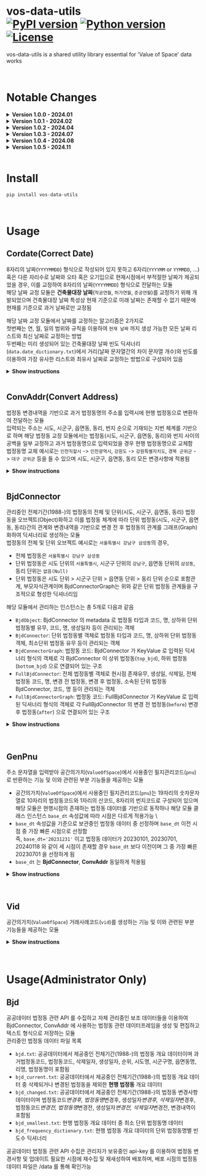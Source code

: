 vos-data-utils <br>
[![PyPI version](https://badge.fury.io/py/vos-data-utils.svg)](https://pypi.org/project/vos-data-utils/)
[![Python version](https://img.shields.io/pypi/pyversions/vos-data-utils)](https://pypi.org/project/vos-data-utils/)
[![License](https://img.shields.io/pypi/l/vos-data-utils.svg)](https://github.com/pandas-dev/vos-data-utils/blob/main/LICENSE)
========

vos-data-utils is a shared utility library essential for 'Value of Space' data works

</br>

# Notable Changes

<details>
<summary><strong>Version 1.0.0 - 2024.01</strong></summary>

<div style="color: gray;">

-   공간의가치 데이터 작업 공용 유틸리티 라이브러리 최초 배포
-   구성원의 개별 라이브러리([vos-mjjo](https://pypi.org/project/vos-mjjo/), [nqnq](https://pypi.org/project/nqnq/)) 기능 통합
-   업데이트
    -   법정동 데이터 업데이트(행정구역 변경사항 반영)
        -   2024년 1월 1일: '경기도 부천시' 관련 행정구역 변경
        -   2024년 1월 18일: '전북특별자치도' 관련 행정구역 변경
    -   법정동 데이터 저장 규칙 업데이트 및 데이터 폴더 구조 업데이트
        -   다중 시점의 법정동 데이터 저장
    -   법정동 관련 모듈 클래스 인스턴스 `base_dt` 속성값 추가 및 `base_dt` 기준으로 적정시점 법정동 읽기 방식 적용
        -   모듈 클래스 인스턴스 생성시 `base_dt` 속성값 이전 시점중 최신 시점 법정동 데이터 선택 및 읽기
    -   genpnu 모듈 업데이트
        -   np.pnu 기반 모듈
        -   모듈 내 함수 리팩터링(refactoring)
        -   모듈 내 함수 타입힌트 강화 및 예외처리 추가
        -   유닛 테스트 코드(`test_genpnu`) 작성
    -   vid 모듈 업데이트
        -   np.pnu 기반 모듈
        -   모듈 내 함수 리팩터링(refactoring)
        -   유닛 테스트 코드(`test_vid`) 작성
    -   배포 관련 업데이트
        -   github action 배포시 파이썬 버전별 빌드(build), 테스트(test) 적용
            -   빌드 및 테스트 파이썬 버전: 3.7, 3.8, 3.9, 3.10, 3.11

</details>
<details>
<summary><strong>Version 1.0.1 - 2024.02</strong></summary>

<div style="color: gray;">

-   업데이트
    -   법정동 데이터 업데이트(행정구역 변경사항 반영)
        -   2024년 2월 1일: '경상북도 영천군 호명읍' 관련 행정구역 변경
    -   날짜 빈도 dictionary 업데이트

</details>
<details>
<summary><strong>Version 1.0.2 - 2024.04</strong></summary>

<div style="color: gray;">

-   업데이트
    -   날짜 빈도 dictionary 업데이트

</details>
<details>
<summary><strong>Version 1.0.3 - 2024.07</strong></summary>

<div style="color: gray;">

-   업데이트
    -   날짜 빈도 dictionary 업데이트

</details>
<details>
<summary><strong>Version 1.0.4 - 2024.08</strong></summary>

<div style="color: gray;">

-   업데이트
    -   법정동 데이터 업데이트(행정구역 변경사항 반영)
        -   2024년 8월 1일: '경상북도 성주군 금수강산면' 관련 행정구역 변경
    -   날짜 빈도 학습 모델 업데이트
        -   날짜 빈도 학습 모델 생성시 이상데이터 필터링 강화, 이상치 탐지 z-score 조정
    -   날짜 빈도 dictionary 업데이트
    -   유닛 테스트 코드(`test_convaddr`) 업데이트

</details>
<details>
<summary><strong>Version 1.0.5 - 2024.11</strong></summary>

<div style="color: gray;">

-   업데이트
    -   날짜 빈도 dictionary 업데이트

</details>
</br>

# Install

```python
pip install vos-data-utils
```

</br>

# Usage

## Cordate(Correct Date)

8자리의 날짜(`YYYYMMDD`) 형식으로 작성되어 있지 못하고 6자리(`YYYYMM` or `YYMMDD`, ...) 혹은 다른 자리수로 날짜와 오타 혹은 오기입으로 현재시점에서 부적절한 날짜가 제공되었을 경우, 이를 교정하여 8자리의 날짜(`YYYYMMDD`) 형식으로 전달하는 모듈\
해당 날짜 교정 모듈은 **건축물대장 날짜**(`착공연월`, `허가연월`, `준공연월`)를 교정하기 위해 개발되었으며 건축물대장 날짜 특성상 현재 기준으로 미래 날짜는 존재할 수 없기 때문에 현재를 기준으로 과거 날짜로만 교정됨

해당 날짜 교정 모듈에서 날짜를 교정하는 알고리즘은 2가지로\
첫번째는 연, 월, 일의 범위와 규칙을 이용하여 `현재 날짜` 까지 생성 가능한 모든 날짜 리스트와 최신 날짜로 교정하는 방법\
두번째는 미리 생성되어 있는 건축물대장 날짜 빈도 딕셔너리(`data.date_dictionary.txt`)에서 거리(날짜 문자열간의 차이 문자열 개수)와 빈도를 이용하여 가장 유사한 리스트와 최유사 날짜로 교정하는 방법으로 구성되어 있음

<details>
<summary><strong>Show instructions</strong></summary>
<br></br>

**`cordate.get_correct_array`**

-   입력된 문자열을 이용해 날짜 생성 규칙에 따라 현재 날짜까지 생성 가능한 모든 날짜를 리스트로 리턴
-   날짜 생성 규칙이란 연, 월, 일의 범위를 이용하는것으로 연도는 올해연도까지, 월은 1부터 12월까지, 일은 월별로 지정된 일까지를 의미하며 `YYYYMMDD` 형식의 날짜에서 연도는 4자리, 월, 일은 2자리로 표기하지만 자리수 범위는 각 [0:4],[0:2],[0:2] 차지함
-   Example

    -   Run

        ```python
        from vdutils import cordate

        cordate.get_correct_array("99990101")
        cordate.get_correct_array("9990101")
        cordate.get_correct_array("990101")
        cordate.get_correct_array("199901")
        cordate.get_correct_array("019991")
        cordate.get_correct_array("19991")
        cordate.get_correct_array("1999")
        cordate.get_correct_array("9901")

        ```

    -   Output

        ```python
        []
        ["19990101"]
        ["19900101", "19901001", "19990101"]
        ["01990901", "19990101"]
        ["01990901", "19990101"]
        ["01990901", "19990101"]
        ["01990109", "00190909", "01990901", "19990101"]
        ["19900101", "00090901", "19990101"]
        ```

</br>

**`cordate.get_correct_one`**

-   입력된 문자열을 이용해 날짜 생성 규칙에 따라 현재 날짜까지 생성 가능한 모든 날짜 리스트중 가장 최신날짜를 리턴
-   날짜 생성 규칙이란 연,월,일의 범위를 이용하는것으로 연도는 올해연도까지, 월은 1부터 12월까지, 일은 월별로 지정된 일까지를 의미하며 YYYYMMDD 형식의 날짜에서 연도는 4자리, 월, 일은 2자리로 표기하지만 자리수 범위는 각 [0:4],[0:2],[0:2] 차지
-   Example

    -   Run

        ```python
        from vdutils import cordate

        cordate.get_correct_one("99990101")
        cordate.get_correct_one("9990101")
        cordate.get_correct_one("990101")
        cordate.get_correct_one("199901")
        cordate.get_correct_one("019991")
        cordate.get_correct_one("19991")
        cordate.get_correct_one("1999")
        cordate.get_correct_one("9901")

        ```

    -   Output

        ```python
        None
        "19990101"
        "19990101"
        "19990101"
        "19990101"
        "19990101"
        "19990101"
        "19990101"
        ```

</br>

**`cordate.look_up_array`**

-   건축물대장 날짜 빈도 딕셔너리(`data.date_dictionary.txt`) 로드 필요
-   입력된 문자열을 이용해 data 건축물대장 날짜 빈도 딕셔너리(`data.date_dictionary.txt`) 에서 Symspellpy(`max_distance=2`) 알고리즘 적용하여 유사한 날짜 리스트 리턴
-   유사도 가중은 거리, 빈도 순으로 거리가 가까운 순서로 빈도수가 많은 순서로 정렬
-   Example

    -   Run

        ```python
        from vdutils import cordate

        CD = cordate.CorDate()
        CD.load_date_dictionary() # 라이브러리 배포 폴더에 있는 date_dictionary.txt 로드
        CD.look_up_array("99990101")
        ```

    -   Output

        ```python
        [<symspellpy.suggest_item.SuggestItem at 0x7fe5facdab60>,
        <symspellpy.suggest_item.SuggestItem at 0x7fe5fad145e0>,
        <symspellpy.suggest_item.SuggestItem at 0x7fe5fad15960>,
        <symspellpy.suggest_item.SuggestItem at 0x7fe5fad14220>,
        <symspellpy.suggest_item.SuggestItem at 0x7fe5fad164a0>,
        <symspellpy.suggest_item.SuggestItem at 0x7fe5fad151e0>,
        <symspellpy.suggest_item.SuggestItem at 0x7fe5fad155a0>,
        <symspellpy.suggest_item.SuggestItem at 0x7fe5facf5870>,
        <symspellpy.suggest_item.SuggestItem at 0x7fe5fad0c4c0>,
        <symspellpy.suggest_item.SuggestItem at 0x7fe5fad0c520>,
        ...]
        ```

    -   Run

        ```python
        from vdutils import cordate

        CD = cordate.CorDate()
        CD.load_date_dictionary() # 라이브러리 배포 폴더에 있는 date_dictionary.txt 로드

        suggestions = CD.look_up_array("99990101")
        for sugg in suggestions: # symspellpy.suggest_item 타입의 리스트는 반복문을 이용해 값을 확인 가능
            print(sugg)
        ```

    -   Output

        ```python
        19990101, 1, 716 # term, distance, count
        19980101, 2, 1361
        19960101, 2, 1351
        19970101, 2, 1317
        19950101, 2, 1286
        19940101, 2, 1236
        19920101, 2, 870
        19930101, 2, 843
        19910101, 2, 816
        19990901, 2, 743
        ...
        ```

</br>

**`cordate.look_up_one`**

-   건축물대장 날짜 빈도 딕셔너리(`data.date_dictionary.txt`) 로드 필요
-   입력된 문자열을 이용해 data 건축물대장 날짜 빈도 딕셔너리(`data.date_dictionary.txt`) 에서 Symspellpy(`max_distance=2`) 알고리즘 적용하여 거리, 빈도 순으로 유사도 정렬된 날짜 리스트 중 첫번째 날짜(최유사)를 리턴
-   Example

    -   Run

        ```python
        from vdutils import cordate

        CD = cordate.CorDate()
        CD.load_date_dictionary() # 라이브러리 배포 폴더에 있는 date_dictionary.txt 로드
        CD.look_up_one("99990101")
        ```

    -   Output

        ```python
        <symspellpy.suggest_item.SuggestItem at 0x7fe5fad0c190>
        ```

    -   Run

        ```python
        from vdutils import cordate

        CD = cordate.CorDate()
        CD.load_date_dictionary() # 라이브러리 배포 폴더에 있는 date_dictionary.txt 로드
        print(CD.look_up_one("99990101")) # symspellpy.suggest_item 타입의 값 출력문을 이용해 확인 가능
        ```

    -   Output

        ```python
        19990101, 1, 158 # term, distance, count
        ```

</br>

**`cordate.look_up_array_clean`**

-   cordate.look_up_array 와 동일하지만 symspellypy.suggest_item.SuggestItem 타입 리스트를 정렬을 유지한 날짜값만 추출하여 리스트 리턴
-   Example

    -   Run

        ```python
        from vdutils import cordate

        CD = cordate.CorDate()
        CD.load_date_dictionary() # 라이브러리 배포 폴더에 있는 date_dictionary.txt 로드
        CD.look_up_array_clean("99990101")
        ```

    -   Output

        ```python
        ['19990101',
        '19980101',
        '19960101',
        '19970101',
        '19950101',
        '19940101',
        '19920101',
        '19930101',
        '19910101',
        ...]
        ```

</br>

**`cordate.look_up_one_clean`**

-   cordate.look_up_one 과 동일하지만 symspellypy.suggest_item.SuggestItem 타입 리스트를 정렬을 유지한 날짜값만 추출하여 리스트 리턴
-   Example

    -   Run

        ```python
        from vdutils import cordate

        CD = cordate.CorDate()
        CD.load_date_dictionary() # 라이브러리 배포 폴더에 있는 date_dictionary.txt 로드
        CD.look_up_one_clean("99990101")
        ```

    -   Output

        ```python
        '19990101'
        ```

</br>

</details><br>

## ConvAddr(Convert Address)

법정동 변경내역을 기반으로 과거 법정동명의 주소를 입력시에 현행 법정동으로 변환하여 전달하는 모듈\
입력되는 주소는 시도, 시군구, 읍면동, 동리, 번지 순으로 기재되는 지번 체계를 기반으로 하며 해당 법정동 교정 모듈에서는 법정동(시도, 시군구, 읍면동, 동리)와 번지 사이의 공백을 일부 교정하고 과거 법정동명으로 입력되었을 경우 현행 법정동명으로 교체함\
법정동명 교체 예시로는 `인천직할시` -> `인천광역시`, `강원도` -> `강원특별자치도`, `경북 군위군` -> `대구 군위군` 등을 들 수 있으며 시도, 시군구, 읍면동, 동리 모든 변경사항에 적용됨

<details>
<summary><strong>Show instructions</strong></summary>
<br></br>

**`convaddr.correct_simple_spacing`**

-   입력된 주소 문자열(한글로 이루어진 지번 체계 주소)의 2개 이상의 연속된 공백을 단일 공백으로 변환하여 리턴
-   Example

    -   Run

        ```python
        from vdutils import convaddr

        CA = convaddr.ConvAddr()
        print(CA.correct_simple_spacing(addr="서울시 강남구  삼성동 1"))
        ```

    -   Output

        ```python
        서울시 강남구 삼성동 1
        ```

</br>

**`convaddr.correct_smallest_bjd_spacing`**

-   입력된 주소 문자열(한글로 이루어진 지번 체계 주소)의 최소 단위 법정동명("가", "동", "로", "리")과 번지 사이의 공백이 없을경우 단일 공백을 추가하여 리턴
-   Example

    -   Run

        ```python
        from vdutils import convaddr

        CA = convaddr.ConvAddr()
        print(CA.correct_smallest_bjd_spacing(addr="서울시 강남구 삼성동1"))
        ```

    -   Output

        ```python
        서울시 강남구 삼성동 1
        ```

</br>

**`convaddr.correct_changed_bjd`**

-   입력된 주소 문자열(한글로 이루어진 지번 체계 주소)의 과거 법정동명이 존재하면 변경 후 법정동명으로 변환하여 리턴
-   is_log == True 일 경우, 변경 전 후 법정동명을 출력
-   Example

    -   Run

        ```python
        from vdutils import convaddr

        CA = convaddr.ConvAddr()
        print(CA.correct_changed_bjd(addr="강원도 춘천시 서면 현암리 1-1", is_log=False))
        ```

    -   Output

        ```python
        강원특별자치도 춘천시 서면 현암리 1-1
        ```

    -   Run

        ```python
        from vdutils import convaddr

        CA = convaddr.ConvAddr()
        print(CA.correct_changed_bjd(addr="강원도 춘천시 서면 현암리 1-1", is_log=True))
        ```

    -   Output

        ```python
        2024-01-17 14:03:27 | [INFO] | 강원도 춘천시 서면 현암리
        2024-01-17 14:03:27 | [INFO] | 해당 법정동명은 변경되었습니다. 변경전 : [ 강원도 춘천시 서면 현암리 ] 변경후 : [ 강원특별자치도 춘천시 서면 현암리 ]
        강원특별자치도 춘천시 서면 현암리
        ```

</br>

**`convaddr.correct_bjd`**

-   입력된 주소 문자열(한글로 이루어진 지번 체계 주소)의 correct_simple_spacing(법정동 사이 2개 이상의 연속된 공백을 단일 공백으로 변경하는 함수), correct_smallest_bjd_spacing(최소단위 법정동과 번지 사이 공백 수정하는 함수), correct_changed_bjd(과거 법정동명 현행 법정동명으로 교정하는 함수) 순차적으로 실행하여 교정된 현행 주소 문자열을 리턴
-   is_log == True 일 경우, 변경 전 후 법정동명을 출력
-   Example

    -   Run

        ```python
        from vdutils import convaddr

        CA = convaddr.ConvAddr()
        print(CA.correct_bjd(addr="서울시 강남구 삼성동 1", is_log=False))
        ```

    -   Output

        ```python
        서울시 강남구 삼성동 1
        ```

    -   Run

        ```python
        from vdutils import convaddr

        CA = convaddr.ConvAddr()
        print(CA.correct_bjd(addr="강원도춘천시 서면 현암리 1-1", is_log=False))
        print(CA.correct_bjd(addr="강원도 춘천 시 서면 현암리 1-1", is_log=False))
        print(CA.correct_bjd(addr="강원도 춘천시 서면 현암리", is_log=False))
        print(CA.correct_bjd(addr="강원도 춘천시 서면 현암리 1-1", is_log=False))
        print(CA.correct_bjd(addr="강원도 춘천시 서면 현암리1-1", is_log=False))
        print(CA.correct_bjd(addr="강원도   춘천시 서면 현암리 1-1", is_log=False))
        ```

    -   Output

        ```python
        강원도춘천시 서면 현암리 1-1 # 시도, 시군구와 같이 최소단위 법정동의 띄어쓰기가 올바르지 않을 경우, 변환 불가
        강원도 춘천 시 서면 현암리 1-1 # 시도, 시군구와 같이 최소단위 법정동의 띄어쓰기가 올바르지 않을 경우, 변환 불가
        강원특별자치도 춘천시 서면 현암리
        강원특별자치도 춘천시 서면 현암리 1-1
        강원특별자치도 춘천시 서면 현암리 1-1
        강원특별자치도 춘천시 서면 현암리 1-1
        ```

    </details><br>

## BjdConnector

관리중인 전체기간(1988-)의 법정동의 전체 및 단위(시도, 시군구, 읍면동, 동리) 법정동을 오브젝트(Object)화하고 이를 법정동 체계에 따라 단위 법정동(시도, 시군구, 읍면동, 동리)간의 관계와 변경내역을 기반으로 변경 전 후 법정동의 관계를 그래프(Graph)화하여 딕셔너리로 생성하는 모듈\
법정동의 전체 및 단위 오브젝트 예시로는 `서울특별시 강남구 삼성동`의 경우,

-   전체 법정동은 `서울특별시 강남구 삼성동`
-   단위 법정동은 시도 단위의 `서울특별시`, 시군구 단위의 `강남구`, 읍면동 단위의 `삼성동`, 동리 단위는 `없음(Null)`
-   단위 법정동은 시도 단위 > 시군구 단위 > 읍면동 단위 > 동리 단위 순으로 포함관계, 부모자식관계이며 BjdConnectorGraph는 위와 같은 단위 법정동 관계들을 구조적으로 형성한 딕셔너리임

해당 모듈에서 관리하는 인스턴스는 총 5개로 다음과 같음

-   `BjdObject`: BjdConnector 의 metadata 로 법정동 타입과 코드, 명, 상하위 단위 법정동별 유무, 코드, 명, 생성일자 등이 관리되는 객체
-   `BjdConnector`: 단위 법정동별 객체로 법정동 타입과 코드, 명, 상하위 단위 법정동 객체, 최소단위 법정동 유무 등이 관리되는 객체
-   `BjdConnectorGraph`: 법정동 코드: BjdConnector 가 KeyValue 로 입력된 딕셔너리 형식의 객체로 각 BjdConnector 이 상위 법정동(`top_bjd`), 하위 법정동(`bottom_bjd`) 으로 연결되어 있는 구조
-   `FullBjdConnector`: 전체 법정동별 객체로 현시점 존재유무, 생성일, 삭제일, 전체 법정동 코드, 명, 변경 전 법정동, 변경 후 법정동, 소속된 단위 법정동 BjdConnector, 코드, 명 등이 관리되는 객체
-   `FullBjdConnectorGraph`: 법정동 코드: FullBjdConnector 가 KeyValue 로 입력된 딕셔너리 형식의 객체로 각 FullBjdConnector 의 변경 전 법정동(`before`) 변경 후 법정동(`after`) 으로 연결되어 있는 구조

<details>
<summary><strong>Show instructions</strong></summary>
<br></br>

**`BjdConnectorGraph`**

-   단위 법정동 커넥터 그래프(Graph) 클래스
-   단위 법정동 커넥터 그래프(Graph) 는 **단위 법정동간의 관계**를 정의한 그래프
    ```
    |-- 시도 (Node)
    |   |
    |   |-- 시군구 (Node)
    |   |   |
    |   |   |-- 읍면동 (Node)
    |   |   |   |
    |   |   |   |-- 동리 (Node)
    |   |   |   |-- 동리 (Node)
    |   |   |   |-- ...
    |   |   |-- 읍면동 (Node)
    |   |   |   |
    |   |   |   |-- 동리 (Node)
    |   |   |   |-- 동리 (Node)
    |   |   |   |-- ...
    |   |   |-- ...
    |   |
    |   |-- 시군구 (Node)
    |   |   |
    |   |   |-- 읍면동 (Node)
    |   |   |-- 읍면동 (Node)
    |   |   |-- ...
    |   |-- ...
    |-- ...
    ```
-   단위 법정동 커넥터 그래프(Graph) 는 단위 법정동 커넥터(Connector)들을 생성하고 관계를 설정하여 각 단위 법정동 커넥터(Connector)의 값을 업데이트 함. 또한 결과물을 key, value{단위 법정동 코드: 단위 법정동 커넥터(Connector)} 형태의 딕셔너리(dictionary) `bjd_connectors` 와 데이터프레임(pandas.DataFrame()) `bjd_current_df` 로 생성하고 편집하여 보유함
-   Example

    -   Run

        ```python
        from vdutils.bjdconnector import BjdConnectorGraph

        BCG = BjdConnectorGraph()
        BCG.bjd_connectors
        ```

    -   Output

        ```
        {'1100000000': BjdConnector(),
        '1111000000': BjdConnector(),
        '1111010100': BjdConnector(),
        '1111010200': BjdConnector(),
        '1111010300': BjdConnector(),
        '1111010400': BjdConnector(),
        '1111010500': BjdConnector(),
        '1111010600': BjdConnector(),
        '1111010700': BjdConnector(),
        '1111010800': BjdConnector(),
        '1111010900': BjdConnector(),
        ...}
        ```

</br>

**`BjdConnector`**

-   단위 법정동 커넥터(Connector) 클래스
-   단위 법정동 커넥터(Connector) 는 해당 단위 법정동의 오브젝트(Object)를 메타데이터(metadata)로 보유하며, 단위 법정동 코드(`bjd_cd`), 단위 법정동 명(`bjd_nm`), 단위 법정동 타입(`typ`), 상위 법정동 코드 리스트(`top_bjd_cd`), 상위 법정동 명 리스트(`top_bjd_nm`), 상위 법정동 커넥터(`top_bjd`), 하위 법정동 코드(`bottom_bjd_cd`), 하위 법정동 명(`bottom_bjd_nm`), 하위 법정동 커넥터(`bottom_bjd`) 등의 데이터를 포함하고 있음
-   단위 법정동 커넥터 구조는 아래와 같음

    -   Class

        ```python
        @dataclass
        class BjdConnector():

            def __init__(
                self,
                bjd_cd: str,
                full_bjd_nm: str
            ):
                self.typ: str = None
                self.bjd_cd: str = bjd_cd
                self.bjd_nm: str = None
                self.full_bjd_nm: str = full_bjd_nm
                self.metadata: BjdObject() = None
                self.top_bjd_typ: Optional[str] = None
                self.top_bjd_cd: List[str] = []
                self.top_bjd_nm: List[str] = []
                self.top_bjd: List[BjdConnector()] = []
                self.bottom_bjd_cd: List[str] = []
                self.bottom_bjd_nm: List[str] = []
                self.bottom_bjd: List[BjdConnector()] = []
                self.is_smallest: bool = None
                self._update_metadata()
                self._update_top_bjd()
        ```

-   Example

    -   Run

        ```python
        from vdutils.bjdconnector import BjdConnectorGraph

        BCG = BjdConnectorGraph()
        BCG.bjd_connectors.get('1100000000')._print()
        ```

    -   Output

        ```
        typ: sido
        bjd_cd: 1100000000
        bjd_nm: 서울특별시
        full_bjd_nm: 서울특별시
        metadata: BjdObject()
        top_bjd_typ: None
        top_bjd_cd: []
        top_bjd_nm: []
        top_bjd: []
        bottom_bjd_cd: ['1111000000', '1114000000', '1117000000', '1120000000', '1121500000', '1123000000', '1126000000', '1129000000', '1130500000', '1132000000', '1135000000', '1138000000', '1141000000', '1144000000', '1147000000', '1150000000', '1153000000', '1154500000', '1156000000', '1159000000', '1162000000', '1165000000', '1168000000', '1171000000', '1174000000']
        bottom_bjd_nm: ['종로구', '중구', '용산구', '성동구', '광진구', '동대문구', '중랑구', '성북구', '강북구', '도봉구', '노원구', '은평구', '서대문구', '마포구', '양천구', '강서구', '구로구', '금천구', '영등포구', '동작구', '관악구', '서초구', '강남구', '송파구', '강동구']
        bottom_bjd: [BjdConnector(), BjdConnector(), BjdConnector(), BjdConnector(), BjdConnector(), BjdConnector(), BjdConnector(), BjdConnector(), BjdConnector(), BjdConnector(), BjdConnector(), BjdConnector(), BjdConnector(), BjdConnector(), BjdConnector(), BjdConnector(), BjdConnector(), BjdConnector(), BjdConnector(), BjdConnector(), BjdConnector(), BjdConnector(), BjdConnector(), BjdConnector(), BjdConnector()]
        is_smallest: False
        ```

</br>

**`BjdObject`**

-   단위 법정동 오브젝트(Object) 클래스
-   단위 법정동 오브젝트(Object) 는 해당 단위 법정동의 단위 법정동 코드(`bjd_cd`), 단위 법정동 명(`bjd_nm`), 단위 법정동 타입(`typ`) 등의 데이터를 포함하고 있음
-   BjdConnector 의 메타데이터(metadata) 값으로 되어있음
-   단위 법정동 오브젝트(Object) 구조는 아래와 같음

    -   Class

        ```python
        @dataclass
        class BjdObject():

            def __init__(
                self,
                bjd_cd: str,
                full_bjd_nm: str
            ):
                self.bjd_cd: str = bjd_cd
                self.full_bjd_nm: str = full_bjd_nm
                self.typ: str = None
                self.sido: Optional[bool] = None
                self.sgg: Optional[bool] = None
                self.emd: Optional[bool] = None
                self.ri: Optional[bool] = None
                self.sido_nm: Optional[str] = None
                self.sgg_nm: Optional[str] = None
                self.emd_nm: Optional[str] = None
                self.ri_nm: Optional[str] = None
                self.sido_cd: Optional[str] = None
                self.sgg_cd: Optional[str] = None
                self.emd_cd: Optional[str] = None
                self.ri_cd: Optional[str] = None
                self.bjd_nm: str = None
                self._prepare()
        ```

-   Example

    -   Run

        ```python
        from vdutils.bjdconnector import BjdConnectorGraph

        BCG = BjdConnectorGraph()
        BCG.bjd_connectors.get('1100000000').metadata._print()
        ```

    -   Output

        ```
        bjd_cd: 1100000000
        bjd_nm: 서울특별시
        full_bjd_nm: 서울특별시
        typ: sido
        sido: True
        sgg: None
        emd: None
        ri: None
        sido_nm: 서울특별시
        sgg_nm: None
        emd_nm: None
        ri_nm: None
        sido_cd: 1100000000
        sgg_cd: None
        emd_cd: None
        ri_cd: None
        ```

</br>

**`FullBjdConnectorGraph`**

-   법정동 커넥터 그래프(Graph) 클래스
-   법정동 커넥터 그래프(Graph) 는 BjdConnectorGraph 에 **변경 전 후 관계**를 추가한 그래프
-   법정동 커넥터 그래프(Graph) 는 법정동 커넥터(Connector)들을 생성하고 관계를 설정하여 각 법정동 커넥터(Connector)의 값을 업데이트 함. 또한 결과물을 key, value{법정동 코드: 법정동 커넥터(Connector)} 형태의 딕셔너리(dictionary) `full_bjd_connectors` 와 데이터프레임(pandas.DataFrame()) `bjd_df` 로 생성하고 편집하여 보유함
-   Example

    -   Run

        ```python
        from vdutils.bjdconnector import FullBjdConnectorGraph

        FBCG = FullBjdConnectorGraph()
        FBCG.bjd_connectors
        ```

    -   Output

        ```
        {'1100000000': FullBjdConnector(),
        '1111000000': FullBjdConnector(),
        '1111010100': FullBjdConnector(),
        '1111010200': FullBjdConnector(),
        '1111010300': FullBjdConnector(),
        '1111010400': FullBjdConnector(),
        '1111010500': FullBjdConnector(),
        '1111010600': FullBjdConnector(),
        '1111010700': FullBjdConnector(),
        '1111010800': FullBjdConnector(),
        '1111010900': FullBjdConnector(),
        ...}
        ```

</br>

**`FullBjdConnector`**

-   법정동 커넥터(Connector) 클래스
-   법정동 커넥터(Connector) 는 법정동 코드(`full_bjd_cd`), 법정동 명(`full_bjd_nm`), 현재 존재 여부(`is_exist`), 생성일(`created_dt`), 삭제일(`deleted_dt`), 변경 전 법정동 코드(`before_bjd_cd`), 변경 전 법정동 커넥터 리스트(`before`), 변경 후 법정동 커넥터 리스트(`after`), 각 단위 법정동별 BjdConnector(`sido_bjd_connector`, `sgg_bjd_connector`, `emd_bjd_connector`, `ri_bjd_connector`) 등의 데이터를 포함하고 있음
-   변경 전 법정동 커넥터 리스트(`before`)와 변경 후 법정동 커넥터 리스트(`after`)가 리스트 타입인 이유는 여러 법정동의 일정 영역을 분리해서 새로운 법정동이 생성되거나 사라지는 등의 법정동의 관계가 일대일 관계가 일대다 혹은 다대일 관계와 같은 예외적인 경우도 존재하기 때문
-   법정동 커넥터 구조는 아래와 같음

    -   Class

        ```python
        @dataclass
        class FullBjdConnector():

            def __init__(
                self,
                full_bjd_cd: str,
                full_bjd_nm: str,
                created_dt: str,
                deleted_dt: str,
                before_bjd_cd: str
            ):
                self.full_bjd_cd: str = full_bjd_cd
                self.full_bjd_nm: str = full_bjd_nm
                self.is_exist: bool = None
                self.created_dt: Optional[str] = created_dt
                self.deleted_dt: Optional[str] = deleted_dt
                self.before_bjd_cd: Optional[str] = before_bjd_cd
                self.before: List[FullBjdConnector] = []
                self.after: List[FullBjdConnector] = []
                self.is_smallest: bool = None
                self.sido: Optional[bool] = None
                self.sgg: Optional[bool] = None
                self.emd: Optional[bool] = None
                self.ri: Optional[bool] = None
                self.sido_nm: Optional[str] = None
                self.sgg_nm: Optional[str] = None
                self.emd_nm: Optional[str] = None
                self.ri_nm: Optional[str] = None
                self.sido_cd: Optional[str] = None
                self.sgg_cd: Optional[str] = None
                self.emd_cd: Optional[str] = None
                self.ri_cd: Optional[str] = None
                self.sido_bjd_connector: Optional[BjdConnector] = None
                self.sgg_bjd_connector: Optional[BjdConnector] = None
                self.emd_bjd_connector: Optional[BjdConnector] = None
                self.ri_bjd_connector: Optional[BjdConnector] = None
                self.is_exist = self._get_is_exist()
                self._get_bjd_connectors()
        ```

-   Example

    -   Run

        ```python
        from vdutils.bjdconnector import FullBjdConnectorGraph

        FBCG = FullBjdConnectorGraph()
        FBCG.full_bjd_connectors.get('5100000000')._print()
        ```

    -   Output

        ```
        full_bjd_cd: 5100000000
        full_bjd_nm: 강원특별자치도
        is_exist: True
        created_dt: 2023-06-09
        deleted_dt: None
        before: [FullBjdConnector()]
        after: []
        is_smallest: None
        sido: True
        sgg: None
        emd: None
        ri: None
        sido_nm: 강원특별자치도
        sgg_nm: None
        emd_nm: None
        ri_nm: None
        sido_cd: 5100000000
        sgg_cd: None
        emd_cd: None
        ri_cd: None
        sido_bjd_connector: BjdConnector()
        sgg_bjd_connector: None
        emd_bjd_connector: None
        ri_bjd_connector: None
        ```

    -   Run

        ```python
        # 5100000000 의 단위 법정동별 BjdConnector 또한 조회 가능하며 5100000000 의 경우, 시도 단위 법정동이므로 시도 단위 BjdConnector 를 조회하면 아래와 같은 출력을 확인가능 함
        FBCG.full_bjd_connectors.get('5100000000').sido_bjd_connector._print()
        ```

    -   Output

        ```
        typ: sido
        bjd_cd: 5100000000
        bjd_nm: 강원특별자치도
        full_bjd_nm: 강원특별자치도
        metadata: BjdObject()
        top_bjd_typ: None
        top_bjd_cd: []
        top_bjd_nm: []
        top_bjd: []
        bottom_bjd_cd: ['5111000000', '5113000000', '5115000000', '5117000000', '5119000000', '5121000000', '5123000000', '5172000000', '5173000000', '5175000000', '5176000000', '5177000000', '5178000000', '5179000000', '5180000000', '5181000000', '5182000000', '5183000000']
        bottom_bjd_nm: ['춘천시', '원주시', '강릉시', '동해시', '태백시', '속초시', '삼척시', '홍천군', '횡성군', '영월군', '평창군', '정선군', '철원군', '화천군', '양구군', '인제군', '고성군', '양양군']
        bottom_bjd: [BjdConnector(), BjdConnector(), BjdConnector(), BjdConnector(), BjdConnector(), BjdConnector(), BjdConnector(), BjdConnector(), BjdConnector(), BjdConnector(), BjdConnector(), BjdConnector(), BjdConnector(), BjdConnector(), BjdConnector(), BjdConnector(), BjdConnector(), BjdConnector()]
        is_smallest: False
        ```

    -   Run

        ```python
        # 5100000000 의 변경 전 법정동 데이터는 .before 를 통해서 조회 가능하며 해당 데이터는 리스트 타입이기 때문에 순서값을 지정해줘야 함
        # 다수의 법정동의 일부 영역에서 분리되어 생성된 예외적인 경우도 존재하나 일반적으로는 첫번째 값으로 조회가능 함
        FBCG.full_bjd_connectors.get('5100000000').before[0]._print()
        ```

    -   Output

        ```
        full_bjd_cd: 4200000000
        full_bjd_nm: 강원도
        is_exist: False
        created_dt: 1988-04-23
        deleted_dt: 2023-06-09
        before: []
        after: [FullBjdConnector()] # 변경 전 법정동 데이터이므로 after 에 변경 후 법정동 데이터가 존재
        is_smallest: None
        sido: True
        sgg: None
        emd: None
        ri: None
        sido_nm: 강원도
        sgg_nm: None
        emd_nm: None
        ri_nm: None
        sido_cd: 4200000000
        sgg_cd: None
        emd_cd: None
        ri_cd: None
        sido_bjd_connector: BjdConnector()
        sgg_bjd_connector: None
        emd_bjd_connector: None
        ri_bjd_connector: None
        ```

    -   Run

        ```python
        # 5100000000 의 변경 전 법정동 데이터의 단위 법정동별 BjdConnector 또한 조회 가능하며 5100000000 의 변경 전 법정동 데이터 경우도 시도 단위 법정동이므로 시도 단위 BjdConnector 를 조회하면 아래와 같은 출력을 확인가능 함
        FBCG.full_bjd_connectors.get('5100000000').before[0].sido_bjd_connector._print()
        ```

    -   Output

        ```
        typ: sido
        bjd_cd: 4200000000
        bjd_nm: 강원도
        full_bjd_nm: 강원도
        metadata: BjdObject()
        top_bjd_typ: None
        top_bjd_cd: []
        top_bjd_nm: []
        top_bjd: []
        bottom_bjd_cd: ['4205000000', '4211000000', '4213000000', '4215000000', '4217000000', '4219000000', '4221000000', '4223000000', '4271000000', '4271500000', '4272000000', '4273000000', '4274000000', '4274500000', '4275000000', '4276000000', '4277000000', '4278000000', '4279000000', '4280000000', '4281000000', '4282000000', '4283000000', '4284000000', '4285000000']
        bottom_bjd_nm: ['울진군', '춘천시', '원주시', '강릉시', '동해시', '태백시', '속초시', '삼척시', '춘성군', '춘천군', '홍천군', '횡성군', '원성군', '원주군', '영월군', '평창군', '정선군', '철원군', '화천군', '양구군', '인제군', '고성군', '양양군', '명주군', '삼척군']
        bottom_bjd: [BjdConnector(), BjdConnector(), BjdConnector(), BjdConnector(), BjdConnector(), BjdConnector(), BjdConnector(), BjdConnector(), BjdConnector(), BjdConnector(), BjdConnector(), BjdConnector(), BjdConnector(), BjdConnector(), BjdConnector(), BjdConnector(), BjdConnector(), BjdConnector(), BjdConnector(), BjdConnector(), BjdConnector(), BjdConnector(), BjdConnector(), BjdConnector(), BjdConnector()]
        is_smallest: False
        ```

</details><br>
<br>

## GenPnu

주소 문자열을 입력받아 공간의가치(`ValueOfSpace`)에서 사용중인 필지관리코드(`pnu`)로 반환하는 기능 및 이와 관련된 부분 기능들을 제공하는 모듈

-   공간의가치(`ValueOfSpace`)에서 사용중인 필지관리코드(`pnu`)는 19자리의 숫자문자열로 10자리의 법정동코드와 1자리의 산코드, 8자리의 번지코드로 구성되어 있으며 해당 모듈은 현행시점의 존재하는 법정동 데이터를 기반으로 동작하나 해당 모듈 클래스 인스턴스 `base_dt` 속성값에 따라 시점은 다르게 적용가능 \
-   `base_dt` 속성값을 기준으로 보관중인 법정동 데이터 중 선정하며 `base_dt` 이전 시점 중 가장 빠른 시점으로 선정함\
    즉, `base_dt='20231231'` 이고 법정동 데이터가 20230101, 20230701, 20240118 와 같이 세 시점이 존재할 경우 `base_dt` 보다 이전이며 그 중 가장 빠른 20230701 을 선정하게 됨
-   `base_dt` 는 **BjdConnector**, **ConvAddr** 동일하게 적용됨

<details>
<summary><strong>Show instructions</strong></summary>
<br></br>

**`genpnu(GeneratePNU)`**

-   초기 모듈 인스턴스 생성시 `base_dt(default=None)` 를 제공하지 않으면 보유중인 법정동 데이터 중 최신 시점으로 호출하며 `base_dt` 전달시에는 위의 base_dt 설명과 동일하게 동작하며 호출된 법정동 데이터 시점을 로그로 출력함
-   Example

    -   Run

        ```python
        from vdutils.genpnu import GenPnu

        GP = GenPnu()
        ```

    -   Output

        ```
        YYYY-MM-DD HH:MM:SS | [INFO] | 적용 법정동 데이터 시점: 20240118
        ```

    -   Run

        ```python
        from vdutils.genpnu import GenPnu

        GP = GenPnu(base_dt='20231231')
        ```

    -   Output

        ```
        YYYY-MM-DD HH:MM:SS | [INFO] | 적용 법정동 데이터 시점: 20230701
        ```

<br>

**`genpnu.get_bjd_cd`**

-   입력된 문자열(한글 법정동명)의 법정동 코드로 리턴
-   입력 문자열은 string 타입이어야 하며, 한글과 숫자, 공백으로만 이루어진 문자열이어야 함
-   입력된 문자열의 타입과 형식 오류는 예외 처리되나 이 외의 경우 예외형식의 응답을 반환하며 error, msg 를 통해 예외유무를 확인할 수 있음
-   Example

    -   Run

        ```python
        from vdutils.genpnu import GenPnu

        GP = GenPnu()
        GP.get_bjd_cd(bjd_nm='서울특별시 강남구 삼성동') # 정상적인 법정동명 입력
        ```

    -   Output

        ```
        {'error': False,
        'bjd_cd': '1168010500',
        'deleted_dt': None,
        'base_dt': '2024-01-18',
        'msg': ''}
        ```

    -   Run

        ```python
        from vdutils.genpnu import GenPnu

        GP = GenPnu()
        GP.get_bjd_cd(bjd_nm='부산광역시 강남구 삼성동') # 비정상적인 법정동명 입력
        ```

    -   Output

        ```
        {'error': True,
        'bjd_cd': None,
        'deleted_dt': None,
        'base_dt': '2024-01-18',
        'msg': "'부산광역시 강남구 삼성동' is not a valid legal district name"}
        ```

<br>

**`genpnu.get_bjd_data`**

-   입력된 문자열(법정동 코드)에 해당하는 법정동 데이터(각 단위 법정동명, 생성일자, 삭제일자)를 리턴
-   입력 문자열은 string 타입이어야 하며, 법정동 코드 형식인 10자리의 숫자 문자열이어야 함
-   입력된 문자열의 타입과 형식 오류는 예외 처리되나 이 외의 경우 예외형식의 응답을 반환하며 error, msg 를 통해 예외유무를 확인할 수 있음
-   Example

    -   Run

        ```python
        from vdutils.genpnu import GenPnu

        GP = GenPnu()
        GP.get_bjd_data(bjd_cd='1168010500') # 정상적인 법정동코드 입력
        ```

    -   Output

        ```
        {'error': False,
        'sido_nm': '서울특별시',
        'sgg_nm': '강남구',
        'emd_nm': '삼성동',
        'ri_nm': None,
        'full_bjd_nm': '서울특별시 강남구 삼성동',
        'created_dt': '1988-04-23',
        'deleted_dt': None,
        'base_dt': '2024-01-18',
        'msg': ''}
        ```

    -   Run

        ```python
        from vdutils.genpnu import GenPnu

        GP = GenPnu()
        GP.get_bjd_data(bjd_cd='1234567890') # 비정상적인 법정동코드 입력
        ```

    -   Output

        ```
        {'error': True,
        'sido_nm': None,
        'sgg_nm': None,
        'emd_nm': None,
        'ri_nm': None,
        'full_bjd_nm': None,
        'created_dt': None,
        'deleted_dt': None,
        'base_dt': '2024-01-18',
        'msg': "'1234567890' is not a valid legal district code"}
        ```

<br>

**`genpnu.generate_pnu`**

-   입력된 문자열(법정동 코드, 지번)을 필지관리번호(pnu)로 변환하여 반환
-   입력 문자열 중 법정동 코드는 string 타입이어야 하며, 법정동 코드 형식인 10자리의 숫자 문자열이어야 함
-   입력 문자열 중 지번은 string 타입이어야 하며, '산'을 포함한 본번과 부번이 결합된 문자열이어야 하며 본번과 부번은 최대 4자리의 숫자 문자열이어야 함
-   입력 문자열 중 지번에서 '산'과 번지 사이에 공백 유무는 상관없으며 지번의 올바른 형식은 다음과 같음
    -   산 0000-0000 (산0000-0000)
    -   산 0000 (산0000)
    -   0000-0000
    -   0000
-   입력된 문자열의 타입과 형식 오류는 예외 처리되나 이 외의 경우 예외형식의 응답을 반환하며 error, msg 를 통해 예외유무를 확인할 수 있음

-   Example

    -   Run

        ```python
        from vdutils.genpnu import GenPnu

        GP = GenPnu()
        GP.generate_pnu_from_bjd_nm(
            bjd_nm='1168010500',
            jibun='1-1'
        ) # 정상적인 법정동코드, 지번 입력

        ```

    -   Output

        ```
        {'error': False,
        'pnu': '1168010500100010001',
        'bjd_cd': '1168010500',
        'mountain_cd': '1',
        'bunji_cd': '00010001',
        'bjd_datas': {'error': False,
        'sido_nm': '서울특별시',
        'sgg_nm': '강남구',
        'emd_nm': '삼성동',
        'ri_nm': None,
        'full_bjd_nm': '서울특별시 강남구 삼성동',
        'created_dt': '1988-04-23',
        'deleted_dt': None,
        'base_dt': '2024-01-18',
        'msg': ''},
        'bun': '1',
        'ji': '1',
        'msg': '',
        'base_dt': '2024-01-18'}
        ```

    -   Run

        ```python
        from vdutils.genpnu import GenPnu

        GP = GenPnu()
        GP.generate_pnu(
            bjd_cd='1234567890',
            jibun='1-1'
        ) # 존재하지 않는 법정동코드, 정상적인 지번 입력
        ```

    -   Output

        ```
        {'error': True,
        'pnu': '1234567890100000000',
        'bjd_cd': '1234567890',
        'mountain_cd': '1',
        'bunji_cd': '00000000',
        'bjd_datas': {'error': True,
        'sido_nm': None,
        'sgg_nm': None,
        'emd_nm': None,
        'ri_nm': None,
        'full_bjd_nm': None,
        'created_dt': None,
        'deleted_dt': None,
        'base_dt': '2024-01-18',
        'msg': "'1234567890' is not a valid legal district code"},
        'bun': '0',
        'ji': '0',
        'msg': '블록지번',
        'base_dt': '2024-01-18'}
        ```

    -   Run

        ```python
        from vdutils.genpnu import GenPnu

        GP = GenPnu()
        GP.generate_pnu(
            bjd_cd='1168010500',
            jibun=''
        ) # 정상적인 법정동코드, 비정상적인 지번 입력
        ```

    -   Output

        ```
        {'error': True,
        'pnu': '1168010500100000000',
        'bjd_cd': '1168010500',
        'mountain_cd': '1',
        'bunji_cd': '00000000',
        'bjd_datas': {'error': False,
        'sido_nm': '서울특별시',
        'sgg_nm': '강남구',
        'emd_nm': '삼성동',
        'ri_nm': None,
        'full_bjd_nm': '서울특별시 강남구 삼성동',
        'created_dt': '1988-04-23',
        'deleted_dt': None,
        'base_dt': '2024-01-18',
        'msg': ''},
        'bun': '0',
        'ji': '0',
        'msg': '블록지번',
        'base_dt': '2024-01-18'}
        ```

**`genpnu.generate_pnu_from_bjd_nm`**

-   입력된 문자열(법정동 명, 지번)을 필지관리번호(pnu)로 변환하여 반환
-   입력 문자열은 string 타입이어야 하며, 한글과 숫자, 공백으로만 이루어진 문자열이어야 함
-   입력 문자열 중 지번은 string 타입이어야 하며, '산'을 포함한 본번과 부번이 결합된 문자열이어야 하며 본번과 부번은 최대 4자리의 숫자 문자열이어야 함. 본번과 부번은 '-' 으로 구분함
-   입력 문자열 중 지번에서 '산'과 번지 사이에 공백 유무는 상관없으며 지번의 올바른 형식은 다음과 같음
    -   산 0000-0000 (산0000-0000)
    -   산 0000 (산0000)
    -   0000-0000
    -   0000
-   입력된 문자열의 타입과 형식 오류는 예외 처리되나 이 외의 경우 예외형식의 응답을 반환하며 error, msg 를 통해 예외유무를 확인할 수 있음

-   Example

    -   Run

        ```python
        from vdutils.genpnu import GenPnu

        GP = GenPnu()
        GP.generate_pnu_from_bjd_nm(
            bjd_nm='서울특별시 강남구 삼성동',
            jibun='산 1000-1000'
        ) # 정상적인 법정동명, 지번 입력
        ```

    -   Output

        ```
        {'error': False,
        'pnu': '1168010500210001000',
        'bjd_cd': '1168010500',
        'mountain_cd': '2',
        'bunji_cd': '10001000',
        'bjd_datas': {'error': False,
        'sido_nm': '서울특별시',
        'sgg_nm': '강남구',
        'emd_nm': '삼성동',
        'ri_nm': None,
        'full_bjd_nm': '서울특별시 강남구 삼성동',
        'created_dt': '1988-04-23',
        'deleted_dt': None,
        'base_dt': '2024-01-18',
        'msg': ''},
        'bun': '1000',
        'ji': '1000',
        'msg': '',
        'base_dt': '2024-01-18'}
        ```

    -   Run

        ```python
        from vdutils.genpnu import GenPnu

        GP = GenPnu()
        GP.generate_pnu_from_bjd_nm(
            bjd_nm='부산광역시 강남구 삼성동',
            jibun='산 1000-1000'
        ) # 존재하지 않는 법정동명, 정상적인 지번 입력
        ```

    -   Output

        ```
        {'error': True,
        'pnu': None,
        'bjd_cd': None,
        'mountain_cd': None,
        'bunji_cd': None,
        'bjd_datas': None,
        'bun': None,
        'ji': None,
        'msg': "올바르지 않은 법정동명('부산광역시 강남구 삼성동' is not a valid legal district name)",
        'base_dt': '2024-01-18'}
        ```

    -   Run

        ```python
        from vdutils.genpnu import GenPnu

        GP = GenPnu()
        GP.generate_pnu_from_bjd_nm(
            bjd_nm='서울특별시 강남구 삼성동',
            jibun=''
        ) # 정상적인 법정동코드, 비정상적인 지번 입력
        ```

    -   Output

        ```
        {'error': True,
        'pnu': '1168010500100000000',
        'bjd_cd': '1168010500',
        'mountain_cd': '1',
        'bunji_cd': '00000000',
        'bjd_datas': {'error': False,
        'sido_nm': '서울특별시',
        'sgg_nm': '강남구',
        'emd_nm': '삼성동',
        'ri_nm': None,
        'full_bjd_nm': '서울특별시 강남구 삼성동',
        'created_dt': '1988-04-23',
        'deleted_dt': None,
        'base_dt': '2024-01-18',
        'msg': ''},
        'bun': '0',
        'ji': '0',
        'msg': '블록지번',
        'base_dt': '2024-01-18'}
        ```

</details><br>
<br>

## Vid

공간의가치(`ValueOfSpace`) 거래사례코드(`vid`)를 생성하는 기능 및 이와 관련된 부분 기능들을 제공하는 모듈

<details>
<summary><strong>Show instructions</strong></summary>
<br></br>

**`vid.generate_registration_vid`**

-   주어진 입력값(pnu, contract_ymd, price, unit_ar, lot_ar, seller, buyer) 를 변환 새시값으로 생성하여 리턴
-   각 입력값들의 타입정의 및 형식이 명확하지 않아, TypeError, ValueError 를 정의하지 않고 모든 오류에 대해 동일한 예외용 응답만을 반환
-   Example

    -   Run

        ```python
        from vdutils.vid import Vid

        V = Vid()
        V.generate_registration_vid(
            pnu='1234567890123456789',
            contract_ymd='20240101',
            price='100',
            unit_ar='100.1',
            lot_ar=100.1,
            seller='seller,
            buyer='buyer',
        )
        ```

    -   Output

        ```
        ['R_1234567890_581e28e445_0000',
        '581e28e4457103048784572e858c5ed1297cf8747169a8454e98a19233036f55',
        '1234567890123456789_20240101_100_100.1_100.1_seller_buyer']
        ```

    -   Run

        ```python
        from vdutils.vid import Vid

        V = Vid()
        V.generate_registration_vid(
            pnu='12345678901234567890', # 비정상적인 pnu 입력
            contract_ymd='20240101',
            price='100',
            unit_ar='100.1',
            lot_ar=100.1,
            seller='seller,
            buyer='buyer',
        )
        ```

    -   Output

        ```
        ['R_pnu10dhead_hashstring_0000', None, None]
        ```

<br>

</details><br>
<br>

# Usage(Administrator Only)

## Bjd

공공데이터 법정동 관련 API 를 수집하고 자체 관리중인 보조 데이터들을 이용하여 BjdConnector, ConvAddr 에 사용하는 법정동 관련 데이터프레임을 생성 및 편집하고 텍스트 형식으로 저장하는 모듈\
관리중인 법정동 데이터 파일 목록

-   `bjd.txt`: 공공데이터에서 제공중인 전체기간(1988-)의 법정동 개요 데이터이며 과거법정동코드, 법정동코드, 삭제일자, 생성일자, 순위, 시도명, 시군구명, 읍면동명, 리명, 법정동명이 포함됨
-   `bjd_current.txt`: 공공데이터에서 제공중인 전체기간(1988-)의 법정동 개요 데이터 중 삭제되거나 변경된 법정동을 제외한 **현행 법정동** 개요 데이터
-   `bjd_changed.txt`: 공공데이터에서 제공중인 전체기간(1988-)의 법정동 변경사항 데이터이며 법정동코드*변경후, 법정동명*변경후, 생성일자*변경후, 삭제일자*변경후, 법정동코드*변경전, 법정동명*변경전, 생성일자*변경전, 삭제일자*변경전, 변경내역이 포함됨
-   `bjd_smallest.txt`: 현행 법정동 개요 데이터 중 최소 단위 법정동명 데이터
-   `bjd_frequency_dictionary.txt`: 현행 법정동 개요 데이터의 단위 법정동명별 빈도수 딕셔너리

공공데이터 법정동 관련 API 수집은 관리자가 보유중인 api-key 를 이용하여 법정동 변경사항 및 업데이트 필요한 시점에 재수집 및 재새성하여 배포하며, 배포 시점의 법정동 데이터 파일은 /data 를 통해 확인가능
